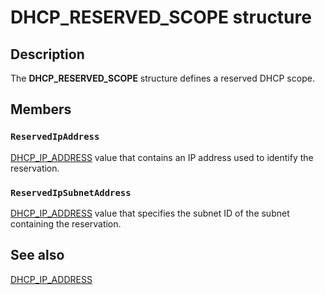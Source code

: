 # DHCP_RESERVED_SCOPE structure

## Description

The **DHCP_RESERVED_SCOPE** structure defines a reserved DHCP scope.

## Members

### `ReservedIpAddress`

[DHCP_IP_ADDRESS](https://learn.microsoft.com/previous-versions/windows/desktop/dhcp/dhcp-server-management-type-definitions) value that contains an IP address used to identify the reservation.

### `ReservedIpSubnetAddress`

[DHCP_IP_ADDRESS](https://learn.microsoft.com/previous-versions/windows/desktop/dhcp/dhcp-server-management-type-definitions) value that specifies the subnet ID of the subnet containing the reservation.

## See also

[DHCP_IP_ADDRESS](https://learn.microsoft.com/previous-versions/windows/desktop/dhcp/dhcp-server-management-type-definitions)